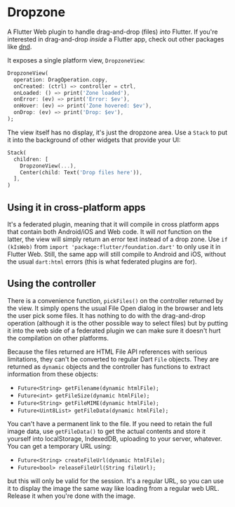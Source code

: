 Dropzone
========

A Flutter Web plugin to handle drag-and-drop (files) *into* Flutter. If you're interested in drag-and-drop *inside* a Flutter app, check out other packages like [dnd](https://pub.dev/packages/dnd).

It exposes a single platform view, `DropzoneView`: 

``` dart
DropzoneView(
  operation: DragOperation.copy,
  onCreated: (ctrl) => controller = ctrl,
  onLoaded: () => print('Zone loaded'),
  onError: (ev) => print('Error: $ev'),
  onHover: (ev) => print('Zone hovered: $ev'),
  onDrop: (ev) => print('Drop: $ev'),
);
```

The view itself has no display, it's just the dropzone area. Use a `Stack` to put it into the background of other widgets that
provide your UI:

``` dart
Stack(
  children: [
    DropzoneView(...),
    Center(child: Text('Drop files here')),
  ],
)
```

## Using it in cross-platform apps

It's a federated plugin, meaning that it will compile in cross platform apps that contain both Android/iOS and Web code.
It will *not* function on the latter, the view will simply return an error text instead of a drop zone. Use `if (kIsWeb)` from
`import 'package:flutter/foundation.dart'` to only use it in Flutter Web. Still, the same app will still compile to
Android and iOS, without the usual `dart:html` errors (this is what federated plugins are for).

## Using the controller

There is a convenience function, `pickFiles()` on the controller returned by the view. It simply opens the usual File Open dialog
in the browser and lets the user pick some files. It has nothing to do with the drag-and-drop operation (although it is the other
possible way to select files) but by putting it into the web side of a federated plugin we can make sure it doesn't hurt the
compilation on other platforms.

Because the files returned are HTML File API references with serious limitations, they can't be converted to regular Dart
`File` objects. They are returned as `dynamic` objects and the controller has functions to extract information from these objects:

*  `Future<String> getFilename(dynamic htmlFile);`
*  `Future<int> getFileSize(dynamic htmlFile);`
*  `Future<String> getFileMIME(dynamic htmlFile);`
*  `Future<Uint8List> getFileData(dynamic htmlFile);`

You can't have a permanent link to the file. If you need to retain the full image data, use `getFileData()` to get the actual contents
and store it yourself into localStorage, IndexedDB, uploading to your server, whatever. You can get a temporary URL using:

*  `Future<String> createFileUrl(dynamic htmlFile);`
*  `Future<bool> releaseFileUrl(String fileUrl);`

but this will only be valid for the session. It's a regular URL, so you can use it to display the image the same way like loading
from a regular web URL. Release it when you're done with the image.